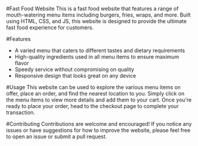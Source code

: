 #Fast Food Website
This is a fast food website that features a range of mouth-watering menu items including burgers, fries, wraps, and more. Built using HTML, CSS, and JS, this website is designed to provide the ultimate fast food experience for customers.

#Features
- A varied menu that caters to different tastes and dietary requirements
- High-quality ingredients used in all menu items to ensure maximum flavor
- Speedy service without compromising on quality
- Responsive design that looks great on any device

#Usage
This website can be used to explore the various menu items on offer, place an order, and find the nearest location to you. Simply click on the menu items to view more details and add them to your cart. Once you're ready to place your order, head to the checkout page to complete your transaction.

#Contributing
Contributions are welcome and encouraged! If you notice any issues or have suggestions for how to improve the website, please feel free to open an issue or submit a pull request.
